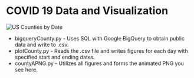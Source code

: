 # COVID 19 Data and Visualization  

![US Counties by Date](https://raw.githubusercontent.com/immortalcosmo/c19_visual/master/AnimatedCounties.png)

+ bigqueryCounty.py - Uses SQL with Google BigQuery to obtain public data and write to .csv.  
+ plotCounty.py - Reads the .csv file and writes figures for each day with specified start and ending dates.  
+ countyAPNG.py - Utilizes all figures and forms the animated PNG you see here.  



